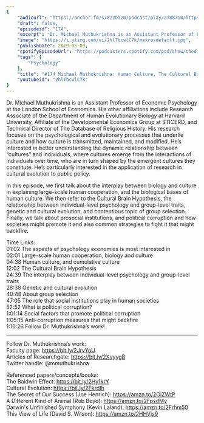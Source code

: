 ```yaml
---
{
	"audiourl": "https://anchor.fm/s/822ba20/podcast/play/2788710/https%3A%2F%2Fd3ctxlq1ktw2nl.cloudfront.net%2Fproduction%2F2019-2-30%2F12145629-44100-2-2e85e25df833.m4a",
	"draft": false,
	"episodeid": "174",
	"excerpt": "Dr. Michael Muthukrishna is an Assistant Professor of Economic Psychology at the London School of Economics. His other affiliations include Research Associate of the Department of Human Evolutionary Biology at Harvard University, Affiliate of the Developmental Economics Group at STICERD, and Technical Director of The Database of Religious History. His research focuses on the psychological and evolutionary processes that underlie culture and how culture is transmitted, maintained, and modified. He’s interested in better understanding the dynamic relationship between “cultures” and individuals, where cultures emerge from the interactions of individuals over time, who are in turn shaped by the emergent cultures they constitute. He’s particularly interested in the application of research in cultural evolution to public policy.",
	"image": "https://i.ytimg.com/vi/2hlTbcwlC7k/maxresdefault.jpg",
	"publishDate": 2019-05-09,
	"spotifyEpisodeUrl": "https://podcasters.spotify.com/pod/show/thedissenter/episodes/174-Michael-Muthukrishna-Human-Culture--The-Cultural-Brain--And-Political-Corruption-e3jjt6",
	"tags": [
		"Psychology"
	],
	"title": "#174 Michael Muthukrishna: Human Culture, The Cultural Brain, And Political Corruption",
	"youtubeid": "2hlTbcwlC7k"
}
---
```

Dr. Michael Muthukrishna is an Assistant Professor of Economic Psychology at the London School of Economics. His other affiliations include Research Associate of the Department of Human Evolutionary Biology at Harvard University, Affiliate of the Developmental Economics Group at STICERD, and Technical Director of The Database of Religious History. His research focuses on the psychological and evolutionary processes that underlie culture and how culture is transmitted, maintained, and modified. He’s interested in better understanding the dynamic relationship between “cultures” and individuals, where cultures emerge from the interactions of individuals over time, who are in turn shaped by the emergent cultures they constitute. He’s particularly interested in the application of research in cultural evolution to public policy.

In this episode, we first talk about the interplay between biology and culture in explaining large-scale human cooperation, and the biological bases of human culture. We then refer to the Cultural Brain Hypothesis, the relationship between individual-level psychology and group-level traits, genetic and cultural evolution, and contentious topic of group selection. Finally, we talk about prosocial institutions, and political corruption and how societies might promote it and also common strategies to fight it that might backfire.

Time Links:  
<time>01:02</time> The aspects of psychology economics is most interested in  
<time>02:01</time> Large-scale human cooperation, biology and culture                       
<time>04:38</time> Human culture, and cumulative culture                             
<time>12:02</time> The Cultural Brain Hypothesis                       
<time>24:39</time> The interplay between individual-level psychology and group-level traits                          
<time>28:38</time> Genetic and cultural evolution                       
<time>40:48</time> About group selection      
<time>47:05</time> The role that social institutions play in human societies    
<time>52:52</time> What is political corruption?      
<time>1:01:14</time> Social factors that promote political corruption  
<time>1:05:15</time> Anti-corruption measures that might backfire      
<time>1:10:26</time> Follow Dr. Muthukrishna’s work!

---

Follow Dr. Muthukrishna’s work:  
Faculty page: https://bit.ly/2JrvYoU  
Articles of Researchgate: https://bit.ly/2XvyygB  
Twitter handle: @mmuthukrishna

Referenced papers/concepts/books:  
The Baldwin Effect: https://bit.ly/2Hy1krY  
Cultural Evolution: https://bit.ly/2FkrdIh  
The Secret of Our Success (Joe Henrich): https://amzn.to/2OiZWtP  
A Different Kind of Animal (Rob Boyd): https://amzn.to/2FpsdMy  
Darwin's Unfinished Symphony (Kevin Laland): https://amzn.to/2Frhm50  
This View of Life (David S. Wilson): https://amzn.to/2HHVjs9

